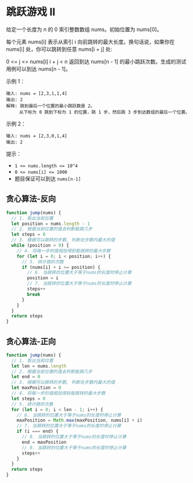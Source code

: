 # 跳跃游戏 II

给定一个长度为 n 的 0 索引整数数组 nums。初始位置为 nums[0]。

每个元素 nums[i] 表示从索引 i 向前跳转的最大长度。换句话说，如果你在 nums[i] 处，你可以跳转到任意 nums[i + j] 处:

0 <= j <= nums[i]
i + j < n
返回到达 nums[n - 1] 的最小跳跃次数。生成的测试用例可以到达 nums[n - 1]。

示例 1：

```
输入: nums = [2,3,1,1,4]
输出: 2
解释: 跳到最后一个位置的最小跳跃数是 2。
     从下标为 0 跳到下标为 1 的位置，跳 1 步，然后跳 3 步到达数组的最后一个位置。
```

示例 2：

```
输入: nums = [2,3,0,1,4]
输出: 2
```

提示：

- `1 <= nums.length <= 10^4`
- `0 <= nums[i] <= 1000`
- 题目保证可以到达 `nums[n-1]`

## 贪心算法-反向

```TypeScript
function jump(nums) {
  // 1. 取出当前位置
  let position = nums.length - 1
  // 2. 根据当前位置的值去判断能跳几步
  let steps = 0
  // 3. 根据可以跳转的步数, 判断在步数内最大的值
  while (position > 0) {
    // 4. 将每一步的值相加得到能跳转的最大步数
    for (let i = 0; i < position; i++) {
      // 5. 统计跳的次数
      if (nums[i] + i >= position) {
        // 6. 当跳转的位置大于等于nums的长度时停止计算
        position = i
        // 7. 当跳转的位置大于等于nums的长度时停止计算
        steps++
        break
      }
    }
  }
  return steps
}
```

## 贪心算法-正向

```TypeScript
function jump(nums) {
  // 1. 取出当前位置
  let len = nums.length
  // 2. 根据当前位置的值去判断能跳几步
  let end = 0
  // 3. 根据可以跳转的步数, 判断在步数内最大的值
  let maxPosition = 0
  // 4. 将每一步的值相加得到能跳转的最大步数
  let steps = 0
  // 5. 统计跳的次数
  for (let i = 0; i < len - 1; i++) {
    // 6. 当跳转的位置大于等于nums的长度时停止计算
    maxPosition = Math.max(maxPosition, nums[i] + i)
    // 7. 当跳转的位置大于等于nums的长度时停止计算
    if (i === end) {
      // 8. 当跳转的位置大于等于nums的长度时停止计算
      end = maxPosition
      // 9. 当跳转的位置大于等于nums的长度时停止计算
      steps++
    }
  }
  return steps
}
```
